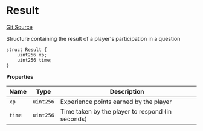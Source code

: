 # Result
[Git Source](https://github.com/Engage-Protocol/engage-protocol/blob/c5ee1562bd13fd9b4ca0d2484df6aceaf0760cfb/src/prompt/IPromptStrategy.sol)

Structure containing the result of a player's participation in a question


```solidity
struct Result {
    uint256 xp;
    uint256 time;
}
```

**Properties**

|Name|Type|Description|
|----|----|-----------|
|`xp`|`uint256`|Experience points earned by the player|
|`time`|`uint256`|Time taken by the player to respond (in seconds)|

